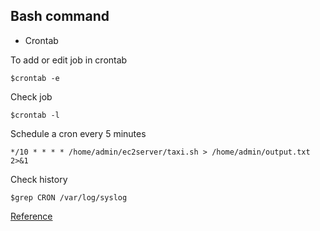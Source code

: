## Bash command

- Crontab

To add or edit job in crontab
```
$crontab -e
```

Check job
```
$crontab -l
```

Schedule a cron every 5 minutes
```
*/10 * * * * /home/admin/ec2server/taxi.sh > /home/admin/output.txt 2>&1
```

Check history
```
$grep CRON /var/log/syslog
```

[Reference](https://tecadmin.net/crontab-in-linux-with-20-examples-of-cron-schedule/)
